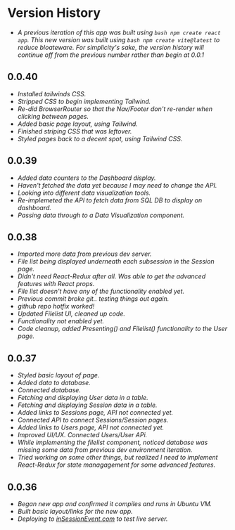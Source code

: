 # Version History

- _A previous iteration of this app was built using `bash npm create react app`. This new version was built using `bash npm create vite@latest` to reduce bloateware. For simplicity's sake, the version history will continue off from the previous number rather than begin at 0.0.1_

## 0.0.40

- _Installed tailwinds CSS._
- _Stripped CSS to begin implementing Tailwind._
- _Re-did BrowserRouter so that the Nav/Footer don't re-render when clicking between pages._
- _Added basic page layout, using Tailwind._
- _Finished striping CSS that was leftover._
- _Styled pages back to a decent spot, using Tailwind CSS._

## 0.0.39

- _Added data counters to the Dashboard display._
- _Haven't fetched the data yet because I may need to change the API._
- _Looking into different data visualization tools._
- _Re-implemeted the API to fetch data from SQL DB to display on dashboard._
- _Passing data through to a Data Visualization component._

## 0.0.38

- _Imported more data from previous dev server._
- _File list being displayed underneath each subsession in the Session page._
- _Didn't need React-Redux after all. Was able to get the advanced features with React props._
- _File list doesn't have any of the functionality enabled yet._
- _Previous commit broke git.. testing things out again._
- _github repo hotfix worked!_
- _Updated Filelist UI, cleaned up code._
- _Functionality not enabled yet._
- _Code cleanup, added Presenting() and Filelist() functionality to the User page._

## 0.0.37

- _Styled basic layout of page._
- _Added data to database._
- _Connected database._
- _Fetching and displaying User data in a table._
- _Fetching and displaying Session data in a table._
- _Added links to Sessions page, API not connected yet._
- _Connected API to connect Sessions/Session pages._
- _Added links to Users page, API not connected yet._
- _Improved UI/UX. Connected Users/User APi._
- _While implementing the filelist component, noticed database was missing some data from previous dev environment iteration._
- _Tried working on some other things, but realized I need to implement React-Redux for state managagement for some advanced features._

## 0.0.36

- _Began new app and confirmed it compiles and runs in Ubuntu VM._
- _Built basic layout/links for the new app._
- _Deploying to [inSessionEvent.com](https://inSessionEvent.com) to test live server._
